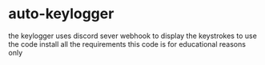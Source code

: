 # auto-keylogger
the keylogger uses discord sever webhook to display the keystrokes 
to use the code install all the requirements this code is for educational reasons only 
